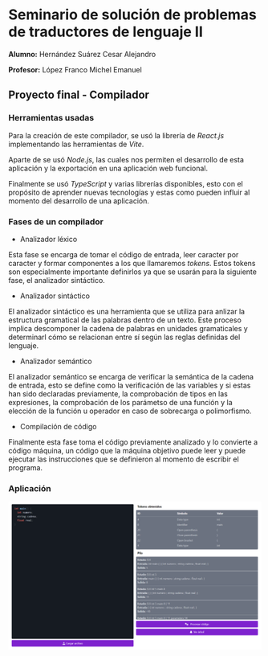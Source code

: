 # Seminario de solución de problemas de traductores de lenguaje II

**Alumno:** Hernández Suárez Cesar Alejandro

**Profesor:** López Franco Michel Emanuel

## Proyecto final - Compilador

### Herramientas usadas

Para la creación de este compilador, se usó la librería de *React.js* implementando las herramientas de *Vite*.

Aparte de se usó *Node.js*, las cuales nos permiten el desarrollo de esta aplicación y la exportación en una aplicación web funcional.

Finalmente se usó *TypeScript* y varias librerías disponibles, esto con el propósito de aprender nuevas tecnologías y estas como pueden influir al momento del desarrollo de una aplicación.

### Fases de un compilador

- Analizador léxico

Esta fase se encarga de tomar el código de entrada, leer caracter por caracter y formar componentes a los que llamaremos *tokens*. Estos tokens son especialmente importante definirlos ya que se usarán para la siguiente fase, el analizador sintáctico.

- Analizador sintáctico

El analizador sintáctico es una herramienta que se utiliza para anlizar la estructura gramatical de las palabras dentro de un texto. Este proceso implica descomponer la cadena de palabras en unidades gramaticales y determinarl cómo se relacionan entre sí según las reglas definidas del lenguaje.

- Analizador semántico

El analizador semántico se encarga de verificar la semántica de la cadena de entrada, esto se define como la verificación de las variables y si estas han sido declaradas previamente, la comprobación de tipos en las expresiones, la comprobación de los parámetso de una función y la elección de la función u operador en caso de sobrecarga o polimorfismo.

- Compilación de código

Finalmente esta fase toma el código previamente analizado y lo convierte a código máquina, un código que la máquina objetivo puede leer y puede ejecutar las instrucciones que se definieron al momento de escribir el programa.

### Aplicación

![Captura 1](./img/screenshot-01.png)
